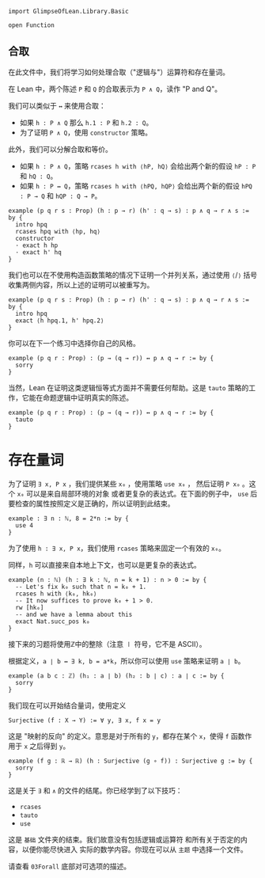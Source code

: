 ```lean
import GlimpseOfLean.Library.Basic

open Function
```

## 合取

在此文件中，我们将学习如何处理合取（"逻辑与"）运算符和存在量词。

在 Lean 中，两个陈述 `P` 和 `Q` 的合取表示为 `P ∧ Q`，读作 "P and Q"。

我们可以类似于 `↔` 来使用合取：
* 如果 `h : P ∧ Q` 那么 `h.1 : P` 和 `h.2 : Q`。
* 为了证明 `P ∧ Q`，使用 `constructor` 策略。

此外，我们可以分解合取和等价。
* 如果 `h : P ∧ Q`，策略 `rcases h with ⟨hP, hQ⟩`
  会给出两个新的假设 `hP : P` 和 `hQ : Q`。
* 如果 `h : P ↔ Q`，策略 `rcases h with ⟨hPQ, hQP⟩`
  会给出两个新的假设 `hPQ : P → Q` 和 `hQP : Q → P`。

```lean
example (p q r s : Prop) (h : p → r) (h' : q → s) : p ∧ q → r ∧ s := by {
  intro hpq
  rcases hpq with ⟨hp, hq⟩
  constructor
  · exact h hp
  · exact h' hq
}
```

我们也可以在不使用构造函数策略的情况下证明一个并列关系，通过使用 `⟨`/`⟩` 括号收集两侧内容，所以上述的证明可以被重写为。

```lean
example (p q r s : Prop) (h : p → r) (h' : q → s) : p ∧ q → r ∧ s := by {
  intro hpq
  exact ⟨h hpq.1, h' hpq.2⟩
}
```

你可以在下一个练习中选择你自己的风格。

```lean
example (p q r : Prop) : (p → (q → r)) ↔ p ∧ q → r := by {
  sorry
}
```

当然，Lean 在证明这类逻辑恒等式方面并不需要任何帮助。这是 `tauto` 策略的工作，它能在命题逻辑中证明真实的陈述。

```lean
example (p q r : Prop) : (p → (q → r)) ↔ p ∧ q → r := by {
  tauto
}
```

# 存在量词

为了证明 `∃ x, P x` ，我们提供某些 `x₀` ，使用策略 `use x₀` ，
然后证明 `P x₀` 。这个 `x₀` 可以是来自局部环境的对象
或者更复杂的表达式。在下面的例子中， `use` 后要检查的属性按照定义是正确的，所以证明到此结束。

```lean
example : ∃ n : ℕ, 8 = 2*n := by {
  use 4
}
```

为了使用 `h : ∃ x, P x`，我们使用 `rcases` 策略来固定一个有效的 `x₀`。

同样，`h` 可以直接来自本地上下文，也可以是更复杂的表达式。

```lean
example (n : ℕ) (h : ∃ k : ℕ, n = k + 1) : n > 0 := by {
  -- Let's fix k₀ such that n = k₀ + 1.
  rcases h with ⟨k₀, hk₀⟩
  -- It now suffices to prove k₀ + 1 > 0.
  rw [hk₀]
  -- and we have a lemma about this
  exact Nat.succ_pos k₀
}
```

接下来的习题将使用ℤ中的整除（注意 ∣ 符号，它不是 ASCII）。

根据定义，`a ∣ b ↔ ∃ k, b = a*k`，所以你可以使用 `use` 策略来证明 `a ∣ b`。

```lean
example (a b c : ℤ) (h₁ : a ∣ b) (h₂ : b ∣ c) : a ∣ c := by {
  sorry
}
```

我们现在可以开始结合量词，使用定义

  `Surjective (f : X → Y) := ∀ y, ∃ x, f x = y`

这是 "映射的反向" 的定义。意思是对于所有的 `y`，都存在某个 `x`，使得 `f` 函数作用于 `x` 之后得到 `y`。

```lean
example (f g : ℝ → ℝ) (h : Surjective (g ∘ f)) : Surjective g := by {
  sorry
}
```

这是关于 `∃` 和 `∧` 的文件的结尾。你已经学到了以下技巧：
* `rcases`
* `tauto`
* `use`

这是 `基础` 文件夹的结束。我们故意没有包括逻辑或运算符
和所有关于否定的内容，以便你能尽快进入
实际的数学内容。你现在可以从 `主题` 中选择一个文件。

请查看 `03Forall` 底部对可选项的描述。
